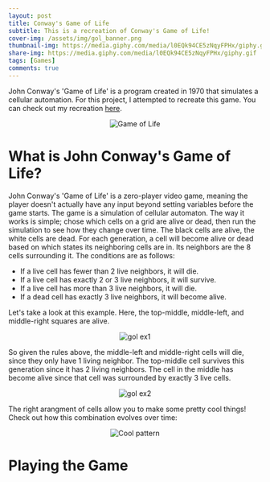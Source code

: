 ```yaml
---
layout: post
title: Conway's Game of Life
subtitle: This is a recreation of Conway's Game of Life!
cover-img: /assets/img/gol_banner.png
thumbnail-img: https://media.giphy.com/media/l0EQk94CE5zNqyFPHx/giphy.gif
share-img: https://media.giphy.com/media/l0EQk94CE5zNqyFPHx/giphy.gif
tags: [Games]
comments: true
---
```


John Conway's 'Game of Life' is a program created in 1970 that simulates a cellular automation. For this project, I attempted to recreate this game. You can check out my recreation [here](https://github.com/brucebra000/cspt12-Build-Week-1).

<p align="center">
  <img src="https://media.giphy.com/media/l0EQk94CE5zNqyFPHx/giphy.gif" alt="Game of Life"/>
</p>

# What is John Conway's Game of Life?

John Conway's 'Game of Life' is a zero-player video game, meaning the player doesn't actually have any input beyond setting variables before the game starts. The game is a simulation of cellular automaton. The way it works is simple; chose which cells on a grid are alive or dead, then run the simulation to see how they change over time. The black cells are alive, the white cells are dead. For each generation, a cell will become alive or dead based on which states its neighboring cells are in. Its neighbors are the 8 cells surrounding it. The conditions are as follows:

- If a live cell has fewer than 2 live neighbors, it will die.
- If a live cell has exactly 2 or 3 live neighbors, it will survive.
- If a live cell has more than 3 live neighbors, it will die.
- If a dead cell has exactly 3 live neighbors, it will become alive.

Let's take a look at this example. Here, the top-middle, middle-left, and middle-right squares are alive.

<p align="center">
  <img src="https://raw.githubusercontent.com/brucebra000/brucebra000.github.io/master/assets/img/gol_ex1.png" alt="gol ex1"/>
</p>

So given the rules above, the middle-left and middle-right cells will die, since they only have 1 living neighbor. The top-middle cell survives this generation since it has 2 living neighbors. The cell in the middle has become alive since that cell was surrounded by exactly 3 live cells.

<p align="center">
  <img src="https://raw.githubusercontent.com/brucebra000/brucebra000.github.io/master/assets/img/gol_ex2.png" alt="gol ex2"/>
</p>

The right arangment of cells allow you to make some pretty cool things! Check out how this combination evolves over time:

<p align="center">
  <img src="https://media.giphy.com/media/5p6NeJiqeW9qfWgzBU/giphy.gif" alt="Cool pattern"/>
</p>

# Playing the Game
